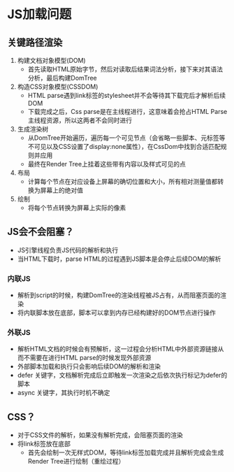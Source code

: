 # JS加载问题
## 关键路径渲染
1. 构建文档对象模型(DOM)
   - 首先读取HTML原始字节，然后对读取后结果词法分析，接下来对其语法分析，最后构建DomTree
2. 构造CSS对象模型(CSSDOM)
   - HTML parse遇到link标签的stylesheet并不会等待其下载完后才解析后续DOM
   - 下载完成之后，Css parse是在主线程进行，这意味着会抢占HTML Parse主线程资源，所以这两者不会同时进行
3. 生成渲染树
   - 从DomTree开始遍历，遍历每一个可见节点（会省略一些脚本、元标签等不可见以及CSS设置了display:none属性），在CssDom中找到合适匹配规则并应用
   - 最终在Render Tree上挂着这些带有内容以及样式可见的点
4. 布局
   - 计算每个节点在对应设备上屏幕的确切位置和大小，所有相对测量值都转换为屏幕上的绝对值
5. 绘制
   - 将每个节点转换为屏幕上实际的像素

## JS会不会阻塞？
- JS引擎线程负责JS代码的解析和执行
- 当HTML下载时，parse HTML的过程遇到JS脚本是会停止后续DOM的解析

### 内联JS
- 解析到script的时候，构建DomTree的渲染线程被JS占有，从而阻塞页面的渲染
- 将内联脚本放在底部，脚本可以拿到内存已经构建好的DOM节点进行操作

### 外联JS
- 解析HTML文档的时候会有预解析，这一过程会分析HTML中外部资源链接从而不需要在进行HTML parse的时候发现外部资源
- 外部脚本加载和执行只会影响后续DOM的解析和渲染
- defer 关键字，文档解析完成后立即触发一次渲染之后依次执行标记为defer的脚本
- async 关键字，其执行时机不确定

## CSS？
- 对于CSS文件的解析，如果没有解析完成，会阻塞页面的渲染
- 将link标签放在底部
  - 首先会绘制一次无样式DOM，等待link标签加载完成并且解析完成会生成Render Tree进行绘制（重绘过程）